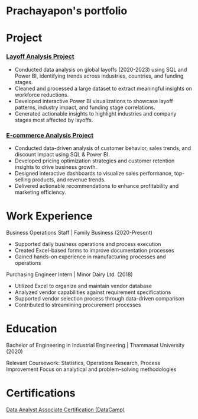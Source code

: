 # Prachayapon's portfolio

# Project
### [Layoff Analysis Project](https://github.com/Prachayaponn/Layoff_MySQL_PowerBI)

- Conducted data analysis on global layoffs (2020-2023) using SQL and Power BI, identifying trends across industries, countries, and funding stages.
- Cleaned and processed a large dataset to extract meaningful insights on workforce reductions.
- Developed interactive Power BI visualizations to showcase layoff patterns, industry impact, and funding stage correlations.
- Generated actionable insights to highlight industries and company stages most affected by layoffs.

### [E-commerce Analysis Project](https://prachayaponn.github.io/E-commerce_Mysql_PowerBI/)

- Conducted data-driven analysis of customer behavior, sales trends, and discount impact using SQL & Power BI.
- Developed pricing optimization strategies and customer retention insights to drive business growth.
- Designed interactive dashboards to visualize sales performance, top-selling products, and revenue trends.
- Delivered actionable recommendations to enhance profitability and marketing efficiency.

# Work Experience
Business Operations Staff | Family Business (2020-Present)

- Supported daily business operations and process execution
- Created Excel-based forms to improve documentation processes
- Gained hands-on experience in manufacturing processes and operations

Purchasing Engineer Intern | Minor Dairy Ltd. (2018)

- Utilized Excel to organize and maintain vendor database
- Analyzed vendor capabilities against requirement specifications
- Supported vendor selection process through data-driven comparison
- Contributed to streamlining procurement processes

# Education
Bachelor of Engineering in Industrial Engineering | Thammasat University (2020)

Relevant Coursework: Statistics, Operations Research, Process Improvement
Focus on analytical and problem-solving methodologies

# Certifications
[Data Analyst Associate Certification (DataCamp)](https://www.datacamp.com/certificate/DAA0016032407999)

